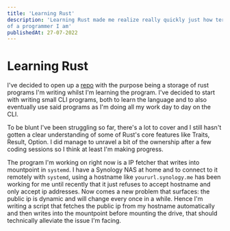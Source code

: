 ```yaml
---
title: 'Learning Rust'
description: 'Learning Rust made me realize really quickly just how terrible
of a programmer I am'
publishedAt: 27-07-2022
---
```


# Learning Rust
I've decided to open up a [repo](https://github.com/mnpqraven/rust-dump) with
the purpose being a storage of rust programs I'm writing whilst I'm learning
the program. I've decided to start with writing small CLI programs, both to
learn the language and to also eventually use said programs as I'm doing all my
work day to day on the CLI.

To be blunt I've been struggling so far, there's a lot to cover and I still
hasn't gotten a clear understanding of some of Rust's core features like
Traits, Result, Option. I did manage to unravel a bit of the ownership after
a few coding sessions so I think at least I'm making progress.

The program I'm working on right now is a IP fetcher that writes into
mountpoint in `systemd`. I have a Synology NAS at home and to connect to it
remotely with `systemd`, using a hostname like `yoururl.synology.me` has been
working for me until recently that it just refuses to accept hostname and
only accept ip addresses. Now comes a new problem that surfaces: the public
ip is dynamic and will change every once in a while. Hence I'm writing a
script that fetches the public ip from my hostname automatically and then
writes into the mountpoint before mounting the drive, that should technically
alleviate the issue I'm facing.
